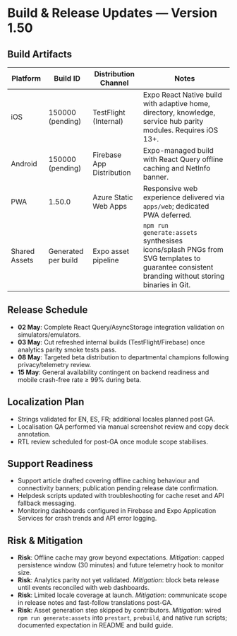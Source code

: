 # Build & Release Updates — Version 1.50

## Build Artifacts
| Platform | Build ID | Distribution Channel | Notes |
| --- | --- | --- | --- |
| iOS | 150000 (pending) | TestFlight (Internal) | Expo React Native build with adaptive home, directory, knowledge, service hub parity modules. Requires iOS 13+. |
| Android | 150000 (pending) | Firebase App Distribution | Expo-managed build with React Query offline caching and NetInfo banner. |
| PWA | 1.50.0 | Azure Static Web Apps | Responsive web experience delivered via `apps/web`; dedicated PWA deferred. |
| Shared Assets | Generated per build | Expo asset pipeline | `npm run generate:assets` synthesises icons/splash PNGs from SVG templates to guarantee consistent branding without storing binaries in Git. |

## Release Schedule
- **02 May**: Complete React Query/AsyncStorage integration validation on simulators/emulators.
- **03 May**: Cut refreshed internal builds (TestFlight/Firebase) once analytics parity smoke tests pass.
- **08 May**: Targeted beta distribution to departmental champions following privacy/telemetry review.
- **15 May**: General availability contingent on backend readiness and mobile crash-free rate ≥ 99% during beta.

## Localization Plan
- Strings validated for EN, ES, FR; additional locales planned post GA.
- Localisation QA performed via manual screenshot review and copy deck annotation.
- RTL review scheduled for post-GA once module scope stabilises.

## Support Readiness
- Support article drafted covering offline caching behaviour and connectivity banners; publication pending release date confirmation.
- Helpdesk scripts updated with troubleshooting for cache reset and API fallback messaging.
- Monitoring dashboards configured in Firebase and Expo Application Services for crash trends and API error logging.

## Risk & Mitigation
- **Risk**: Offline cache may grow beyond expectations. *Mitigation*: capped persistence window (30 minutes) and future telemetry hook to monitor size.
- **Risk**: Analytics parity not yet validated. *Mitigation*: block beta release until events reconciled with web dashboards.
- **Risk**: Limited locale coverage at launch. *Mitigation*: communicate scope in release notes and fast-follow translations post-GA.
- **Risk**: Asset generation step skipped by contributors. *Mitigation*: wired `npm run generate:assets` into `prestart`, `prebuild`, and native run scripts; documented expectation in README and build guide.
